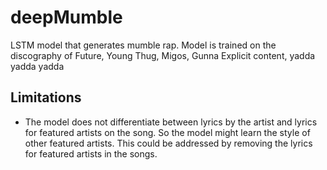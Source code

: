 # deepMumble
LSTM model that generates mumble rap. Model is trained on the discography of Future, Young Thug, Migos, Gunna
Explicit content, yadda yadda yadda 

## Limitations
- The model does not differentiate between lyrics by the artist and lyrics for featured artists on the song. So the model might learn the style of other featured artists. This could be addressed by removing the lyrics for featured artists in the songs.